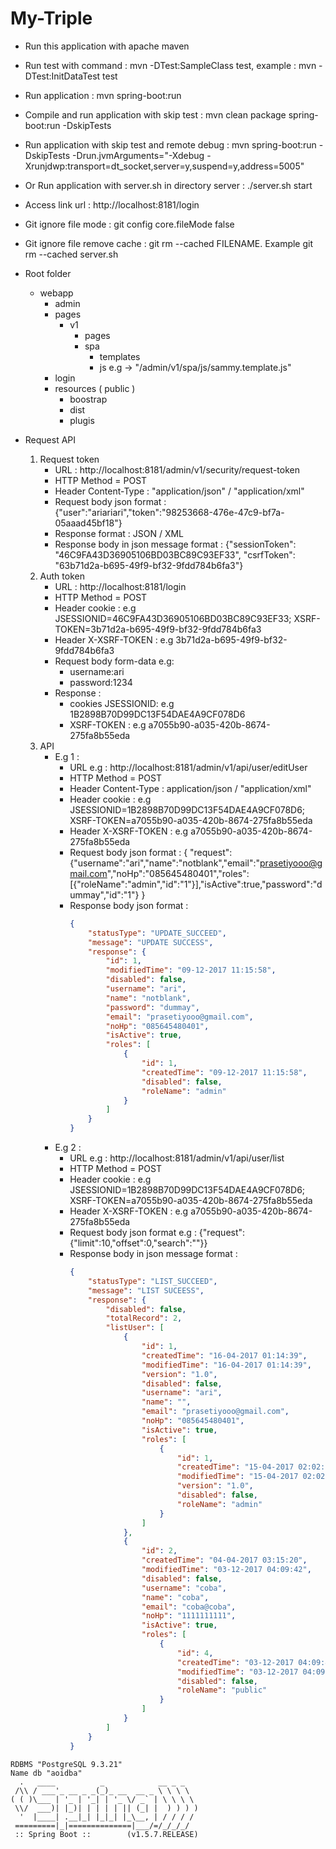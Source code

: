 # My-Triple

- Run this application with apache maven
- Run test with command : 
mvn -DTest:SampleClass test, example : mvn -DTest:InitDataTest test

- Run application : 
mvn spring-boot:run

- Compile and run application with skip test :
mvn clean package spring-boot:run -DskipTests

- Run application with skip test and remote debug :
mvn spring-boot:run -DskipTests -Drun.jvmArguments="-Xdebug -Xrunjdwp:transport=dt_socket,server=y,suspend=y,address=5005"

- Or Run application with server.sh in directory server :
./server.sh start

- Access link url :
http://localhost:8181/login

- Git ignore file mode :
git config core.fileMode false

- Git ignore file remove cache :
git rm --cached FILENAME. Example git rm --cached server.sh

- Root folder
	* webapp
		* admin
		* pages
			* v1
				* pages
				* spa
					* templates
					* js e.g -> "/admin/v1/spa/js/sammy.template.js"
		* login
		* resources ( public )
			* boostrap
			* dist
			* plugis

- Request API
	1. Request token
		* URL : http://localhost:8181/admin/v1/security/request-token
		* HTTP Method = POST
		* Header Content-Type : "application/json" / "application/xml"
		* Request body json format : {"user":"ariariari","token":"98253668-476e-47c9-bf7a-05aaad45bf18"}
		* Response format : JSON / XML
		* Response body in json message format : {"sessionToken": "46C9FA43D36905106BD03BC89C93EF33", "csrfToken": "63b71d2a-b695-49f9-bf32-9fdd784b6fa3"}
	2. Auth token 
		* URL : http://localhost:8181/login
		* HTTP Method = POST
		* Header cookie : e.g JSESSIONID=46C9FA43D36905106BD03BC89C93EF33; XSRF-TOKEN=3b71d2a-b695-49f9-bf32-9fdd784b6fa3
		* Header X-XSRF-TOKEN : e.g 3b71d2a-b695-49f9-bf32-9fdd784b6fa3
		* Request body form-data e.g: 
			* username:ari
			* password:1234 
		* Response :
			* cookies JSESSIONID: e.g 1B2898B70D99DC13F54DAE4A9CF078D6
			* XSRF-TOKEN : e.g a7055b90-a035-420b-8674-275fa8b55eda
	3. API
		* E.g 1 :
			* URL e.g : http://localhost:8181/admin/v1/api/user/editUser
			* HTTP Method = POST
			* Header Content-Type : application/json / "application/xml"
			* Header cookie : e.g JSESSIONID=1B2898B70D99DC13F54DAE4A9CF078D6; XSRF-TOKEN=a7055b90-a035-420b-8674-275fa8b55eda
			* Header X-XSRF-TOKEN : e.g a7055b90-a035-420b-8674-275fa8b55eda
			* Request body json format  : { "request":{"username":"ari","name":"notblank","email":"prasetiyooo@gmail.com","noHp":"085645480401","roles":[{"roleName":"admin","id":"1"}],"isActive":true,"password":"dummay","id":"1"} }
			* Response body json format :
				```json
				{
				    "statusType": "UPDATE_SUCCEED",
				    "message": "UPDATE SUCCESS",
				    "response": {
				        "id": 1,
				        "modifiedTime": "09-12-2017 11:15:58",
				        "disabled": false,
				        "username": "ari",
				        "name": "notblank",
				        "password": "dummay",
				        "email": "prasetiyooo@gmail.com",
				        "noHp": "085645480401",
				        "isActive": true,
				        "roles": [
				            {
				                "id": 1,
				                "createdTime": "09-12-2017 11:15:58",
				                "disabled": false,
				                "roleName": "admin"
				            }
				        ]
				    }
				}
				``` 
		* E.g 2 :
			* URL e.g : http://localhost:8181/admin/v1/api/user/list
			* HTTP Method = POST
			* Header cookie : e.g JSESSIONID=1B2898B70D99DC13F54DAE4A9CF078D6; XSRF-TOKEN=a7055b90-a035-420b-8674-275fa8b55eda
			* Header X-XSRF-TOKEN : e.g a7055b90-a035-420b-8674-275fa8b55eda
			* Request body json format e.g : {"request":{"limit":10,"offset":0,"search":""}}
			* Response body in json message format :
				```json
				{
				    "statusType": "LIST_SUCCEED",
				    "message": "LIST SUCEESS",
				    "response": {
				        "disabled": false,
				        "totalRecord": 2,
				        "listUser": [
				            {
				                "id": 1,
				                "createdTime": "16-04-2017 01:14:39",
				                "modifiedTime": "16-04-2017 01:14:39",
				                "version": "1.0",
				                "disabled": false,
				                "username": "ari",
				                "name": "",
				                "email": "prasetiyooo@gmail.com",
				                "noHp": "085645480401",
				                "isActive": true,
				                "roles": [
				                    {
				                        "id": 1,
				                        "createdTime": "15-04-2017 02:02:17",
				                        "modifiedTime": "15-04-2017 02:02:17",
				                        "version": "1.0",
				                        "disabled": false,
				                        "roleName": "admin"
				                    }
				                ]
				            },
				            {
				                "id": 2,
				                "createdTime": "04-04-2017 03:15:20",
				                "modifiedTime": "03-12-2017 04:09:42",
				                "disabled": false,
				                "username": "coba",
				                "name": "coba",
				                "email": "coba@coba",
				                "noHp": "1111111111",
				                "isActive": true,
				                "roles": [
				                    {
				                        "id": 4,
				                        "createdTime": "03-12-2017 04:09:42",
				                        "modifiedTime": "03-12-2017 04:09:42",
				                        "disabled": false,
				                        "roleName": "public"
				                    }
				                ]
				            }
				        ]
				    }
				}
				```

```		
RDBMS "PostgreSQL 9.3.21"
Name db "aoidba"
  .   ____          _            __ _ _
 /\\ / ___'_ __ _ _(_)_ __  __ _ \ \ \ \
( ( )\___ | '_ | '_| | '_ \/ _` | \ \ \ \
 \\/  ___)| |_)| | | | | || (_| |  ) ) ) )
  '  |____| .__|_| |_|_| |_\__, | / / / /
 =========|_|==============|___/=/_/_/_/
 :: Spring Boot ::        (v1.5.7.RELEASE)
```

